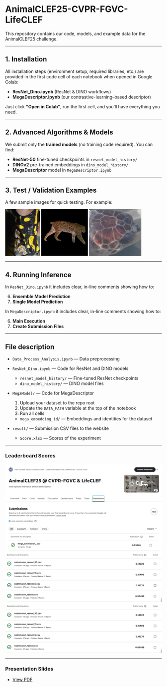 # AnimalCLEF25-CVPR-FGVC-LifeCLEF

This repository contains our code, models, and example data for the AnimalCLEF25 challenge.  

---

## 1. Installation

All installation steps (environment setup, required libraries, etc.) are provided in the first code cell of each notebook when opened in Google Colab:

- **ResNet_Dino.ipynb** (ResNet & DINO workflows)  
- **MegaDescriptor.ipynb** (our contrastive-learning–based descriptor)

Just click **“Open in Colab”**, run the first cell, and you’ll have everything you need.

---

## 2. Advanced Algorithms & Models

We submit only the **trained models** (no training code required). You can find:

- **ResNet-50** fine-tuned checkpoints in `resnet_model_history/`  
- **DINOv2** pre-trained embeddings in `dino_model_history/`  
- **MegaDescriptor** model in `MegaDescriptor.ipynb`

---

## 3. Test / Validation Examples

A few sample images for quick testing. For example:

<p float="left">
  <img src="sample_image/0a2b29c15d9c4d2b_80.jpg" alt="Salamander sample" height="150" />
  <img src="sample_image/0a8eb6e2dc2e6dc8fd1013f651a880b69cb9e7e6a4c4dfdbe4f23919f509ff80.jpg" alt="Lynx sample" height="150" />
  <img src="sample_image/anuJvqUqBB_12.JPG" alt="Turtle sample" height="150" />
</p>


---

## 4. Running Inference

In `ResNet_Dino.ipynb` it includes clear, in-line comments showing how to:

6. **Ensemble Model Prediction**
7. **Single Model Prediction**

In `MegaDescriptor.ipynb` it includes clear, in-line comments showing how to:

6. **Main Execution** 
7. **Create Submission Files**

---

## File description
- `Data_Process_Analysis.ipynb` — Data preprocessing  

- `ResNet_Dino.ipynb` — Code for ResNet and DINO models  
    - `resnet_model_history/` — Fine-tuned ResNet checkpoints  
    - `dino_model_history/` — DINO model files  

- `MegaModel/` — Code for MegaDescriptor  
  1. Upload your dataset to the repo root  
  2. Update the `DATA_PATH` variable at the top of the notebook  
  3. Run all cells  
  - `mega_embedding_id/` — Embeddings and identities for the dataset

- `result/` — Submission CSV files to the website  
  - `Score.xlsx` — Scores of the experiment  

---

### Leaderboard Scores

![Testing image](result/Mega_Test_Score.jpg)
![Testing image](result/Finetune_Resnet_Test_Score.png)
![Testing image](result/Finetune_Resnet_Test_Score.png)

---

### Presentation Slides

- [View PDF](https://github.com/Yi-Yu-Yvonne/AnimalCLEF25-CVPR-FGVC-LifeCLEF/blob/main/Presentation.pdf)
